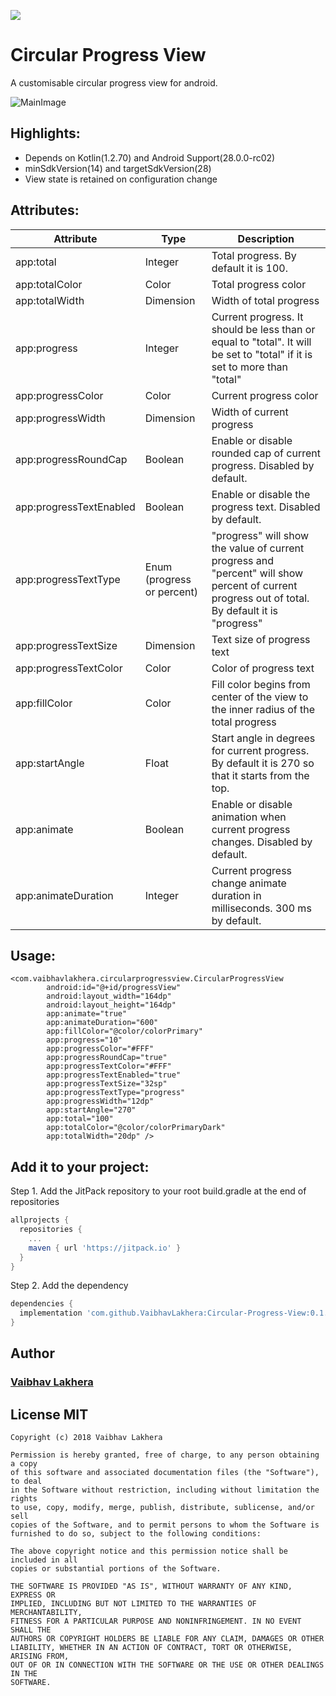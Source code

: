 [![](https://jitpack.io/v/VaibhavLakhera/Circular-Progress-View.svg)](https://jitpack.io/#VaibhavLakhera/Circular-Progress-View)

# Circular Progress View
A customisable circular progress view for android.

![MainImage](https://i.imgur.com/fmKFmeS.png)

## Highlights:
* Depends on Kotlin(1.2.70) and Android Support(28.0.0-rc02)
* minSdkVersion(14) and targetSdkVersion(28)
* View state is retained on configuration change

## Attributes:
| Attribute | Type | Description |
| --- | --- | --- |
| app:total | Integer | Total progress. By default it is 100. |
| app:totalColor | Color | Total progress color |
| app:totalWidth | Dimension | Width of total progress |
| app:progress | Integer | Current progress. It should be less than or equal to "total". It will be set to "total" if it is set to more than "total" |
| app:progressColor | Color | Current progress color |
| app:progressWidth | Dimension | Width of current progress |
| app:progressRoundCap | Boolean | Enable or disable rounded cap of current progress. Disabled by default. |
| app:progressTextEnabled | Boolean | Enable or disable the progress text. Disabled by default. |
| app:progressTextType | Enum (progress or percent) | "progress" will show the value of current progress and "percent" will show percent of current progress out of total. By default it is "progress" |
| app:progressTextSize | Dimension | Text size of progress text |
| app:progressTextColor | Color | Color of progress text |
| app:fillColor | Color | Fill color begins from center of the view to the inner radius of the total progress |
| app:startAngle | Float | Start angle in degrees for current progress. By default it is 270 so that it starts from the top. |
| app:animate | Boolean | Enable or disable animation when current progress changes. Disabled by default. |
| app:animateDuration | Integer | Current progress change animate duration in milliseconds. 300 ms by default. |

## Usage:
```
<com.vaibhavlakhera.circularprogressview.CircularProgressView
        android:id="@+id/progressView"
        android:layout_width="164dp"
        android:layout_height="164dp"
        app:animate="true"
        app:animateDuration="600"
        app:fillColor="@color/colorPrimary"
        app:progress="10"
        app:progressColor="#FFF"
        app:progressRoundCap="true"
        app:progressTextColor="#FFF"
        app:progressTextEnabled="true"
        app:progressTextSize="32sp"
        app:progressTextType="progress"
        app:progressWidth="12dp"
        app:startAngle="270"
        app:total="100"
        app:totalColor="@color/colorPrimaryDark"
        app:totalWidth="20dp" />
```

## Add it to your project:
Step 1. Add the JitPack repository to your root build.gradle at the end of repositories
```groovy
allprojects {
  repositories {
    ...
    maven { url 'https://jitpack.io' }
  }
}
```

Step 2. Add the dependency
```groovy
dependencies {
  implementation 'com.github.VaibhavLakhera:Circular-Progress-View:0.1.0'
}
```

## Author
### [Vaibhav Lakhera](https://github.com/VaibhavLakhera)

## License MIT
```
Copyright (c) 2018 Vaibhav Lakhera

Permission is hereby granted, free of charge, to any person obtaining a copy
of this software and associated documentation files (the "Software"), to deal
in the Software without restriction, including without limitation the rights
to use, copy, modify, merge, publish, distribute, sublicense, and/or sell
copies of the Software, and to permit persons to whom the Software is
furnished to do so, subject to the following conditions:

The above copyright notice and this permission notice shall be included in all
copies or substantial portions of the Software.

THE SOFTWARE IS PROVIDED "AS IS", WITHOUT WARRANTY OF ANY KIND, EXPRESS OR
IMPLIED, INCLUDING BUT NOT LIMITED TO THE WARRANTIES OF MERCHANTABILITY,
FITNESS FOR A PARTICULAR PURPOSE AND NONINFRINGEMENT. IN NO EVENT SHALL THE
AUTHORS OR COPYRIGHT HOLDERS BE LIABLE FOR ANY CLAIM, DAMAGES OR OTHER
LIABILITY, WHETHER IN AN ACTION OF CONTRACT, TORT OR OTHERWISE, ARISING FROM,
OUT OF OR IN CONNECTION WITH THE SOFTWARE OR THE USE OR OTHER DEALINGS IN THE
SOFTWARE.
```